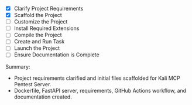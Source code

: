 - [x] Clarify Project Requirements
- [x] Scaffold the Project
- [ ] Customize the Project
- [ ] Install Required Extensions
- [ ] Compile the Project
- [ ] Create and Run Task
- [ ] Launch the Project
- [ ] Ensure Documentation is Complete

Summary:
- Project requirements clarified and initial files scaffolded for Kali MCP Pentest Server.
- Dockerfile, FastAPI server, requirements, GitHub Actions workflow, and documentation created.
